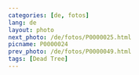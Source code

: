 ```yaml
---
categories: [de, fotos]
lang: de
layout: photo
next_photo: /de/fotos/P0000025.html
picname: P0000024
prev_photo: /de/fotos/P0000049.html
tags: [Dead Tree]
---
```

